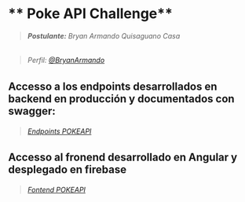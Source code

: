 # ** Poke API Challenge** 

> ######  **Postulante:** Bryan Armando Quisaguano Casa

> ######  Perfil: [@BryanArmando](https://github.com/BryanArmando)


## Accesso a los endpoints desarrollados en backend en producción y documentados con swagger:

> ######  [Endpoints POKEAPI](https://pokeappkrug.herokuapp.com/doc/swagger-ui/index.html)


## Accesso al fronend desarrollado en Angular y desplegado en firebase

> ######  [Fontend POKEAPI](https://apppokeapifront.web.app/)



